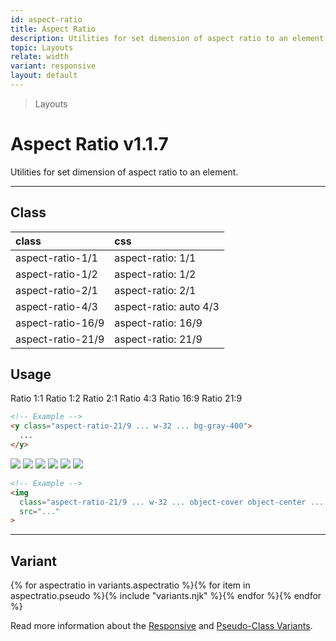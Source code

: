 ```yaml
---
id: aspect-ratio
title: Aspect Ratio
description: Utilities for set dimension of aspect ratio to an element.
topic: Layouts
relate: width
variant: responsive
layout: default
---
```


<style>
  .supports { display: block }
  @supports (aspect-ratio: 1/1) { .supports { display: none } }
</style>

<y class="supports my-4 p-3 border-l-8 border-orange-600 text-sm text-orange-600 (dark)text-orange-500 bg-orange-200 (dark)bg-orange-900">
  <span class="pr-1 font-semibold">Note:</span>
  This web browser does not currently support the utilities.
</y>

> Layouts

# Aspect Ratio <span class="ml-1 px-2 py-1 text-sm text-gray-600 (dark)text-charcoal-100 bg-gray-300 (dark)bg-gray-600">v1.1.7</span>

Utilities for set dimension of aspect ratio to an element.

---

## Class

| <span class="px-3 py-1 text-white (dark)text-charcoal-100 bg-gray-700 (dark)bg-gray-600 rounded-full">class</span> | <span class="px-3 py-1 text-white (dark)text-charcoal-100 bg-gray-700 (dark)bg-gray-600 rounded-full">css</span> |
|:--|:--|
| aspect-ratio-1/1 | aspect-ratio: 1/1 |
| aspect-ratio-1/2 | aspect-ratio: 1/2 |
| aspect-ratio-2/1 | aspect-ratio: 2/1 |
| aspect-ratio-4/3 | aspect-ratio: auto 4/3 |
| aspect-ratio-16/9 | aspect-ratio: 16/9 |
| aspect-ratio-21/9 | aspect-ratio: 21/9 |

## Usage

<y class="px-4 my-2 mx-auto flex flex-wrap flex-gap-4 justify-start items-start">
  <y class="aspect-ratio-1/1 w-32 flex justify-center items-center bg-gray-400 border border-gray-500">
    Ratio 1:1
  </y>
  <y class="aspect-ratio-1/2 w-32 flex justify-center items-center bg-gray-400 border border-gray-500">
    Ratio 1:2
  </y>
  <y class="aspect-ratio-2/1 w-32 flex justify-center items-center bg-gray-400 border border-gray-500">
    Ratio 2:1
  </y>
  <y class="aspect-ratio-4/3 w-32 flex justify-center items-center bg-gray-400 border border-gray-500">
    Ratio 4:3
  </y>
  <y class="aspect-ratio-16/9 w-32 flex justify-center items-center bg-gray-400 border border-gray-500">
    Ratio 16:9
  </y>
  <y class="aspect-ratio-21/9 w-32 flex justify-center items-center bg-gray-400 border border-gray-500">
    Ratio 21:9
  </y>
</y>

```html
<!-- Example -->
<y class="aspect-ratio-21/9 ... w-32 ... bg-gray-400">
  ...
</y>
```

<y class="px-4 my-2 mx-auto flex flex-wrap flex-gap-4 justify-start items-start">
  <img class="aspect-ratio-1/1 object-cover object-center w-32 flex justify-center items-center bg-gray-400 border border-gray-500" src="https://picsum.photos/400?=1">
  <img class="aspect-ratio-1/2 object-cover object-center w-32 flex justify-center items-center bg-gray-400 border border-gray-500" src="https://picsum.photos/400?=1">
  <img class="aspect-ratio-2/1 object-cover object-center w-32 flex justify-center items-center bg-gray-400 border border-gray-500" src="https://picsum.photos/400?=1">
  <img class="aspect-ratio-4/3 object-cover object-center w-32 flex justify-center items-center bg-gray-400 border border-gray-500" src="https://picsum.photos/400?=1">
  <img class="aspect-ratio-16/9 object-cover object-center w-32 flex justify-center items-center bg-gray-400 border border-gray-500" src="https://picsum.photos/400?=1">
  <img class="aspect-ratio-21/9 object-cover object-center w-32 flex justify-center items-center bg-gray-400 border border-gray-500" src="https://picsum.photos/400?=1">
</y>

```html
<!-- Example -->
<img
  class="aspect-ratio-21/9 ... w-32 ... object-cover object-center ... flex justify-center items-center ... bg-gray-400 ... border border-gray-500"
  src="..."
>
```

---

## Variant

<y class="flex flex-gap-2 flex-wrap justify-start items-center">{% for aspectratio in variants.aspectratio %}{% for item in aspectratio.pseudo %}{% include "variants.njk" %}{% endfor %}{% endfor %}</y>

Read more information about the [Responsive](/responsive) and [Pseudo-Class Variants](/pseudo-class-variants/).